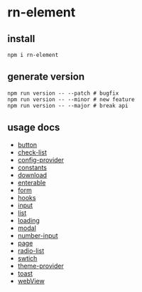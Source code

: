 # rn-element

## install
```shell
npm i rn-element
```

## generate version
```shell
npm run version -- --patch # bugfix
npm run version -- --minor # new feature
npm run version -- --major # break api
```

## usage docs
- [button](https://github.com/HuiWang111/rn-element/blob/main/docs/button.md)
- [check-list](https://github.com/HuiWang111/rn-element/blob/main/docs/check-list.md)
- [config-provider](https://github.com/HuiWang111/rn-element/blob/main/docs/config-provider.md)
- [constants](https://github.com/HuiWang111/rn-element/blob/main/docs/constants.md)
- [download](https://github.com/HuiWang111/rn-element/blob/main/docs/download.md)
- [enterable](https://github.com/HuiWang111/rn-element/blob/main/docs/enterable.md)
- [form](https://github.com/HuiWang111/rn-element/blob/main/docs/form.md)
- [hooks](https://github.com/HuiWang111/rn-element/blob/main/docs/hooks.md)
- [input](https://github.com/HuiWang111/rn-element/blob/main/docs/input.md)
- [list](https://github.com/HuiWang111/rn-element/blob/main/docs/list.md)
- [loading](https://github.com/HuiWang111/rn-element/blob/main/docs/loading.md)
- [modal](https://github.com/HuiWang111/rn-element/blob/main/docs/modal.md)
- [number-input](https://github.com/HuiWang111/rn-element/blob/main/docs/number-input.md)
- [page](https://github.com/HuiWang111/rn-element/blob/main/docs/page.md)
- [radio-list](https://github.com/HuiWang111/rn-element/blob/main/docs/radio-list.md)
- [swtich](https://github.com/HuiWang111/rn-element/blob/main/docs/swtich.md)
- [theme-provider](https://github.com/HuiWang111/rn-element/blob/main/docs/theme-provider.md)
- [toast](https://github.com/HuiWang111/rn-element/blob/main/docs/toast.md)
- [webView](https://github.com/HuiWang111/rn-element/blob/main/docs/webView.md)
